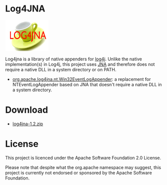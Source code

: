 Log4JNA
=======

![Log4JNA](https://github.com/dblock/log4jna/raw/master/log4jna.jpg?raw=true "Log4JNA")

Log4jna is a library of native appenders for [log4j](http://logging.apache.org/log4j/). Unlike the native implementation(s) in Log4j, this project uses [JNA](http://github.com/twall/jna) and therefore does not require a native DLL in a system directory or on PATH.

* [org.apache.log4jna.nt.Win32EventLogAppender](log4jna/tree/master/doc/org.apache.log4jna.nt.Win32EventLogAppender.md): a replacement for NTEventLogAppender based on JNA that doesn't require a native DLL in a system directory.

Download
========

* [log4jna-1.2.zip](http://code.dblock.org/downloads/log4jna/log4jna-1.2.zip)

License
=======

This project is licenced under the Apache Software Foundation 2.0 License.

Please note that despite what the org.apache namespace may suggest, this project is currently not endorsed or sponsored by the Apache Software Foundation.
